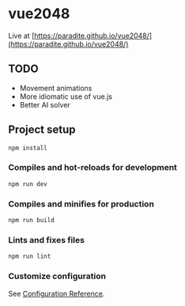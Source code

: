 # vue2048

Live at [https://paradite.github.io/vue2048/](https://paradite.github.io/vue2048/)

## TODO

- Movement animations
- More idiomatic use of vue.js
- Better AI solver

## Project setup

```
npm install
```

### Compiles and hot-reloads for development

```
npm run dev
```

### Compiles and minifies for production

```
npm run build
```

### Lints and fixes files

```
npm run lint
```

### Customize configuration

See [Configuration Reference](https://cli.vuejs.org/config/).

